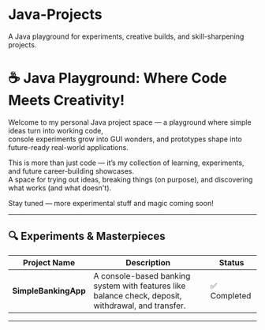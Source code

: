 # Java-Projects
A Java playground for experiments, creative builds, and skill-sharpening projects.

# ☕ Java Playground: Where Code Meets Creativity!

Welcome to my personal Java project space — a playground where simple ideas turn into working code,  
console experiments grow into GUI wonders, and prototypes shape into future-ready real-world applications.

This is more than just code — it’s my collection of learning, experiments, and future career-building showcases.  
A space for trying out ideas, breaking things (on purpose), and discovering what works (and what doesn't).

Stay tuned — more experimental stuff and magic coming soon!

---

## 🔍 Experiments & Masterpieces

| Project Name            | Description                                                                                  | Status        |
|------------------------|----------------------------------------------------------------------------------------------|--------------|
| **SimpleBankingApp**    | A console-based banking system with features like balance check, deposit, withdrawal, and transfer. | ✅ Completed |

---
